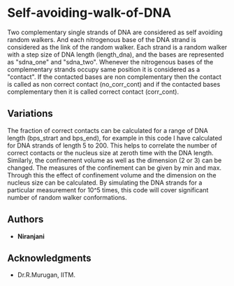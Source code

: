 # Self-avoiding-walk-of-DNA
Two complementary single strands of DNA are considered as self avoiding random walkers. And each nitrogenous base of the DNA strand is considered as the link of the random walker. Each strand is a random walker with a step size of DNA length (length_dna), and the bases are represented as "sdna_one" and "sdna_two". Whenever the nitrogenous bases of the complementary strands occupy same position it is considered as a "contact". If the contacted bases are non complementary then the contact is called as non correct contact (no_corr_cont) and if the contacted bases complementary then it is called correct contact (corr_cont).

## Variations
The fraction of correct contacts can be calculated for a range of DNA length (bps_strart and bps_end), for example in this code I have calculated for DNA strands of length 5 to 200. This helps to correlate the number of correct contacts or the nucleus size at zeroth time with the DNA length. 
Similarly, the confinement volume as well as the dimension (2 or 3) can be changed. The measures of the confinement can be given by min and max. Through this the effect of confinement volume and the dimension on the nucleus size can be calculated. 
By simulating the DNA strands for a particular measurement for 10^5 times, this code will cover significant number of random walker conformations.


## Authors

* **Niranjani** 


## Acknowledgments

* Dr.R.Murugan, IITM.
